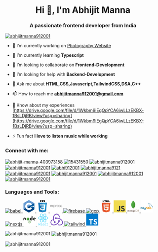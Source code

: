 <h1 align="center">Hi 👋, I'm Abhijit Manna</h1>
<h3 align="center">A passionate frontend developer from India</h3>

<p align="left"> <a href="https://github.com/ryo-ma/github-profile-trophy"><img src="https://github-profile-trophy.vercel.app/?username=abhijitmanna912001" alt="abhijitmanna912001" /></a> </p>

- 🔭 I’m currently working on [Photography Website](https://timely-dasik-b48b73.netlify.app/)

- 🌱 I’m currently learning **Typescript**

- 👯 I’m looking to collaborate on **Frontend-Development**

- 🤝 I’m looking for help with **Backend-Development**

- 💬 Ask me about **HTML,CSS,Javascript,TailwindCSS,DSA,C++**

- 📫 How to reach me **abhijitmanna912001@gmail.com**

- 📄 Know about my experiences [https://drive.google.com/file/d/1Wkbm9iEgQpYCA6iwLLzEKBX-1BsLDjRB/view?usp=sharing](https://drive.google.com/file/d/1Wkbm9iEgQpYCA6iwLLzEKBX-1BsLDjRB/view?usp=sharing)

- ⚡ Fun fact **I love to listen music while working**

<h3 align="left">Connect with me:</h3>
<p align="left">
<a href="https://linkedin.com/in/abhijit-manna-403973158" target="blank"><img align="center" src="https://raw.githubusercontent.com/rahuldkjain/github-profile-readme-generator/master/src/images/icons/Social/linked-in-alt.svg" alt="abhijit-manna-403973158" height="30" width="40" /></a>
<a href="https://stackoverflow.com/users/15431550" target="blank"><img align="center" src="https://raw.githubusercontent.com/rahuldkjain/github-profile-readme-generator/master/src/images/icons/Social/stack-overflow.svg" alt="15431550" height="30" width="40" /></a>
<a href="https://instagram.com/abhijitmanna912001" target="blank"><img align="center" src="https://raw.githubusercontent.com/rahuldkjain/github-profile-readme-generator/master/src/images/icons/Social/instagram.svg" alt="abhijitmanna912001" height="30" width="40" /></a>
<a href="https://medium.com/abhijitmanna912001" target="blank"><img align="center" src="https://raw.githubusercontent.com/rahuldkjain/github-profile-readme-generator/master/src/images/icons/Social/medium.svg" alt="abhijitmanna912001" height="30" width="40" /></a>
<a href="https://www.codechef.com/users/abhi912001" target="blank"><img align="center" src="https://cdn.jsdelivr.net/npm/simple-icons@3.1.0/icons/codechef.svg" alt="abhi912001" height="30" width="40" /></a>
<a href="https://www.hackerrank.com/abhijitmanna9121" target="blank"><img align="center" src="https://raw.githubusercontent.com/rahuldkjain/github-profile-readme-generator/master/src/images/icons/Social/hackerrank.svg" alt="abhijitmanna9121" height="30" width="40" /></a>
<a href="https://codeforces.com/profile/abhijitmanna912001" target="blank"><img align="center" src="https://raw.githubusercontent.com/rahuldkjain/github-profile-readme-generator/master/src/images/icons/Social/codeforces.svg" alt="abhijitmanna912001" height="30" width="40" /></a>
<a href="https://www.leetcode.com/abhijitmanna912001" target="blank"><img align="center" src="https://raw.githubusercontent.com/rahuldkjain/github-profile-readme-generator/master/src/images/icons/Social/leet-code.svg" alt="abhijitmanna912001" height="30" width="40" /></a>
<a href="https://www.hackerearth.com/abhijitmanna912001" target="blank"><img align="center" src="https://raw.githubusercontent.com/rahuldkjain/github-profile-readme-generator/master/src/images/icons/Social/hackerearth.svg" alt="abhijitmanna912001" height="30" width="40" /></a>
<a href="https://auth.geeksforgeeks.org/user/abhijitmanna912001" target="blank"><img align="center" src="https://raw.githubusercontent.com/rahuldkjain/github-profile-readme-generator/master/src/images/icons/Social/geeks-for-geeks.svg" alt="abhijitmanna912001" height="30" width="40" /></a>
</p>

<h3 align="left">Languages and Tools:</h3>
<p align="left"> <a href="https://babeljs.io/" target="_blank" rel="noreferrer"> <img src="https://www.vectorlogo.zone/logos/babeljs/babeljs-icon.svg" alt="babel" width="40" height="40"/> </a> <a href="https://www.w3schools.com/cpp/" target="_blank" rel="noreferrer"> <img src="https://raw.githubusercontent.com/devicons/devicon/master/icons/cplusplus/cplusplus-original.svg" alt="cplusplus" width="40" height="40"/> </a> <a href="https://www.w3schools.com/css/" target="_blank" rel="noreferrer"> <img src="https://raw.githubusercontent.com/devicons/devicon/master/icons/css3/css3-original-wordmark.svg" alt="css3" width="40" height="40"/> </a> <a href="https://expressjs.com" target="_blank" rel="noreferrer"> <img src="https://raw.githubusercontent.com/devicons/devicon/master/icons/express/express-original-wordmark.svg" alt="express" width="40" height="40"/> </a> <a href="https://firebase.google.com/" target="_blank" rel="noreferrer"> <img src="https://www.vectorlogo.zone/logos/firebase/firebase-icon.svg" alt="firebase" width="40" height="40"/> </a> <a href="https://cloud.google.com" target="_blank" rel="noreferrer"> <img src="https://www.vectorlogo.zone/logos/google_cloud/google_cloud-icon.svg" alt="gcp" width="40" height="40"/> </a> <a href="https://www.w3.org/html/" target="_blank" rel="noreferrer"> <img src="https://raw.githubusercontent.com/devicons/devicon/master/icons/html5/html5-original-wordmark.svg" alt="html5" width="40" height="40"/> </a> <a href="https://developer.mozilla.org/en-US/docs/Web/JavaScript" target="_blank" rel="noreferrer"> <img src="https://raw.githubusercontent.com/devicons/devicon/master/icons/javascript/javascript-original.svg" alt="javascript" width="40" height="40"/> </a> <a href="https://www.mongodb.com/" target="_blank" rel="noreferrer"> <img src="https://raw.githubusercontent.com/devicons/devicon/master/icons/mongodb/mongodb-original-wordmark.svg" alt="mongodb" width="40" height="40"/> </a> <a href="https://www.mysql.com/" target="_blank" rel="noreferrer"> <img src="https://raw.githubusercontent.com/devicons/devicon/master/icons/mysql/mysql-original-wordmark.svg" alt="mysql" width="40" height="40"/> </a> <a href="https://nextjs.org/" target="_blank" rel="noreferrer"> <img src="https://cdn.worldvectorlogo.com/logos/nextjs-2.svg" alt="nextjs" width="40" height="40"/> </a> <a href="https://nodejs.org" target="_blank" rel="noreferrer"> <img src="https://raw.githubusercontent.com/devicons/devicon/master/icons/nodejs/nodejs-original-wordmark.svg" alt="nodejs" width="40" height="40"/> </a> <a href="https://reactjs.org/" target="_blank" rel="noreferrer"> <img src="https://raw.githubusercontent.com/devicons/devicon/master/icons/react/react-original-wordmark.svg" alt="react" width="40" height="40"/> </a> <a href="https://redux.js.org" target="_blank" rel="noreferrer"> <img src="https://raw.githubusercontent.com/devicons/devicon/master/icons/redux/redux-original.svg" alt="redux" width="40" height="40"/> </a> <a href="https://tailwindcss.com/" target="_blank" rel="noreferrer"> <img src="https://www.vectorlogo.zone/logos/tailwindcss/tailwindcss-icon.svg" alt="tailwind" width="40" height="40"/> </a> <a href="https://www.typescriptlang.org/" target="_blank" rel="noreferrer"> <img src="https://raw.githubusercontent.com/devicons/devicon/master/icons/typescript/typescript-original.svg" alt="typescript" width="40" height="40"/> </a> </p>

<p><img align="left" src="https://github-readme-stats.vercel.app/api/top-langs?username=abhijitmanna912001&show_icons=true&locale=en&layout=compact" alt="abhijitmanna912001" /></p>

<p>&nbsp;<img align="center" src="https://github-readme-stats.vercel.app/api?username=abhijitmanna912001&show_icons=true&locale=en" alt="abhijitmanna912001" /></p>

<p><img align="center" src="https://github-readme-streak-stats.herokuapp.com/?user=abhijitmanna912001&" alt="abhijitmanna912001" /></p>
